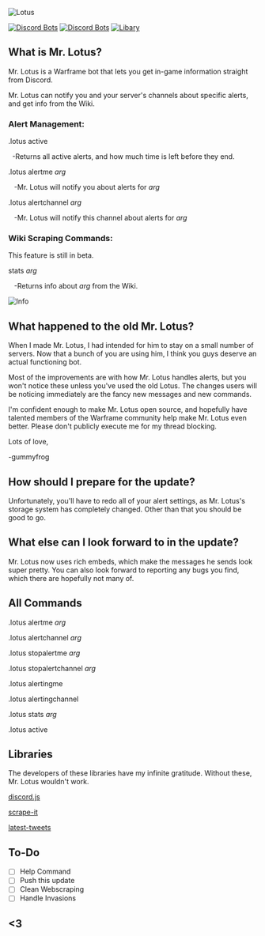![Lotus](https://i.imgur.com/WagTow6.png)

[![Discord Bots](https://discordbots.org/api/widget/status/353333480979169283.svg?noavatar=true)](https://discordbots.org/bot/353333480979169283)
[![Discord Bots](https://discordbots.org/api/widget/servers/353333480979169283.svg?noavatar=true)](https://discordbots.org/bot/353333480979169283)
[![Libary](https://img.shields.io/badge/library-discord.js-blue.svg)](https://discord.js.org/)


## What is Mr. Lotus?
Mr. Lotus is a Warframe bot that lets you get in-game information straight from Discord.

Mr. Lotus can notify you and your server's channels about specific alerts, and get info from the Wiki.

### Alert Management: 

.lotus active

&nbsp;&nbsp;-Returns all active alerts, and how much time is left before they end.
  
  
  
.lotus alertme _arg_

&nbsp;&nbsp;&nbsp;-Mr. Lotus will notify you about alerts for _arg_
  
  
  
.lotus alertchannel _arg_

&nbsp;&nbsp;&nbsp;-Mr. Lotus will notify this channel about alerts for _arg_
  
  
  
  
### Wiki Scraping Commands:
This feature is still in beta.


stats _arg_


&nbsp;&nbsp;&nbsp;-Returns info about _arg_ from the Wiki.




![Info](https://i.imgur.com/8W9H6hh.png)
  
## What happened to the old Mr. Lotus?

When I made Mr. Lotus, I had intended for him to stay on a small number of servers. Now that a bunch of you are using him, I think you guys deserve an actual functioning bot. 

Most of the improvements are with how Mr. Lotus handles alerts, but you won't notice these unless you've used the old Lotus. The changes users will be noticing immediately are the fancy new messages and new commands.


I'm confident enough to make Mr. Lotus open source, and hopefully have talented members of the Warframe community help make Mr. Lotus even better. Please don't publicly execute me for my thread blocking.


Lots of love,

-gummyfrog

## How should I prepare for the update?

Unfortunately, you'll have to redo all of your alert settings, as Mr. Lotus's storage system has completely changed.
Other than that you should be good to go.

## What else can I look forward to in the update?

Mr. Lotus now uses rich embeds, which make the messages he sends look super pretty.
You can also look forward to reporting any bugs you find, which there are hopefully not many of.


## All Commands


.lotus alertme _arg_

.lotus alertchannel _arg_

.lotus stopalertme _arg_

.lotus stopalertchannel _arg_

.lotus alertingme

.lotus alertingchannel

.lotus stats _arg_

.lotus active


## Libraries

The developers of these libraries have my infinite gratitude. Without these, Mr. Lotus wouldn't work.

[discord.js](https://github.com/hydrabolt/discord.js)

[scrape-it](https://github.com/IonicaBizau/scrape-it)

[latest-tweets](https://github.com/noffle/latest-tweets)

## To-Do


- [ ] Help Command
- [ ] Push this update
- [ ] Clean Webscraping
- [ ] Handle Invasions

## <3
